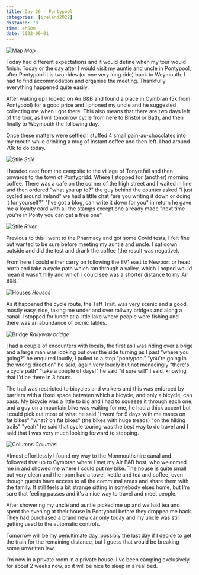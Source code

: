 ```yaml
--- 
title: Day 26 - Pontypool
categories: [ireland2022]
distance: 70
time: 4h50m
date: 2022-09-01
---
```


![Map](/images/ireland2022/20220901_map.jpg) 
*Map*

Today had different expectations and it would define when my tour would
finish. Today or the day after I would visit my auntie and uncle in Pontypool,
after Pontypool it is two rides (or one very long ride) back to Weymouth. I
had to find accommodation and organise the meeting. Thankfully everything
happened quite easily.

After waking up I looked on Air B&B and found a place in Cymbran (5k from
Pontypool) for a good price and I phoned my uncle and he suggested collecting
me when I got there. This also means that there are two days left of the tour,
as I will tomorrow cycle from here to Bristol or Bath, and then finally to
Weymouth the following day.

Once these matters were settled I stuffed 4 small pain-au-chocolates into my
mouth while drinking a mug of instant coffee and then left. I had around 70k
to do today.

![Stile](/images/ireland2022/20220901_1.jpg) 
*Stile*

I headed east from the campsite to the village of Tonyrefail and then onwards
to the town of Pontypridd. Where I stopped for (another) morning coffee. There
was a cafe on the corner of the high street and I waited in line and then
ordered "what you up to?" the guy behind the counter asked "i just cycled
around Ireland" we had a little chat "are you writing it down or doing it for
yourself?" "I've got a blog, can write it down for you" in return he gave me a
loyalty card with all the stamps except one already made "next time you're in
Ponty you can get a free one"

![Stile](/images/ireland2022/20220901_2.jpg) 
*River*

Previous to this I went to the Pharmacy and got some Covid tests, I felt fine
but wanted to be sure before meeting my auntie and uncle. I sat down outside
and did the test and drank the coffee (the result was negative).

From here I could either carry on following the EV1 east to Newport or head
north and take a cycle path which ran through a valley, which I hoped would
mean it wasn't hilly and which I could see was a shorter distance to my Air
B&B.

![Houses](/images/ireland2022/20220901_3.jpg) 
*Houses*

As it happened the cycle route, the Taff Trait, was very scenic and a good,
mostly easy, ride, taking me under and over railway bridges and along a canal.
I stopped for lunch at a little lake where people were fishing and there was
an abundance of picnic tables.

![Bridge](/images/ireland2022/20220901_4.jpg) 
*Railyway bridge*

I had a couple of encounters with locals, the first as I was riding over a
brige and a large man was looking out over the side turning as I past "where
you going?" he enquired loudly, I pulled to a stop "pontypool" "you're going
in the wrong direction" he said, again very loudly but not menacingly "there's
a cycle path" "take a couple of days!" he said "it sure will" I said, knowing
that I'd be there in 3 hours.

The trail was restricted to bicycles and walkers and this was enforced by
barriers with a fixed space between which a bicycle, and only a bicycle, can
pass. My bicycle was a little to big and I had to squeeze it through each one,
and a guy on a mountain bike was waiting for me, he had a thick accent but I
could pick out most of what he said "i went for 9 days with me mates on fat
bikes" "what? oh fat bikes" (the bikes with huge treads) "on the hiking
trails" "yeah" he said that cycle touring was the best way to do travel and I
said that I was very much looking forward to stopping.

![Columns](/images/ireland2022/20220901_5.jpg) 
*Columns*

Almost effortlessly I found my way to the Monmouthshire canal and followed
that up to Cymbran where I met my Air B&B host, who welcomed me in and showed
me where I could put my bike. The house is quite small but very clean and the
room had a towel, kettle and tea and coffee, even though guests have access to
all the communal areas and share them with the family. It still feels a bit
strange sitting in somebody elses home, but I'm sure that feeling passes and
it's a nice way to travel and meet people.

After showering my uncle and auntie picked me up and we had tea and spent the
evening at their house in Pontypool before they dropped me back. They had
purchased a brand new car only today and my uncle was still getting used to
the automatic controls.

Tomorrow will be my penultimate day, possibly the last day if I decide to get
the train for the remaining distance, but I guess that would be breaking some
unwritten law.

I'm now in a private room in a private house. I've been camping exclusively
for about 2 weeks now, so it will be nice to sleep in a real bed.


